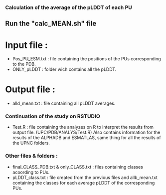 ### Calculation of the average of the pLDDT of each PU

## Run the "calc_MEAN.sh" file

# Input file :
- Pos_PU_ESM.txt : file containing the positions of the PUs corresponding to the PDB.
- ONLY_pLDDT : folder wich contains all the pLDDT.

# Output file :
- alld_mean.txt : file containing all pLDDT averages.

### Continuation of the study on RSTUDIO
- Test.R : file containing the analyzes on R to interpret the results from output file. (UPC/PDB/ANALYS/Test.R)
  Also contains information for the results of the ALPHADB and ESMATLAS, same thing for all the results of the UPNC folders.


### Other files & folders :
- final_CLASS_PDB.txt & only_CLASS.txt : files containing classes acoording to PUs.
- pLDDT_class.txt : file created from the previous files and allb_mean.txt containing the classes for each average pLDDT of the corresponding PUs.
